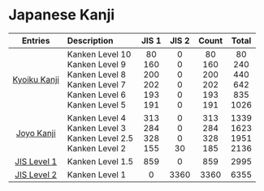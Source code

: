 
# Japanese Kanji

|                Entries                 | Description                                                                                               |                 JIS 1                 |           JIS 2            |                 Count                 |                 Total                  |
| :------------------------------------: | :-------------------------------------------------------------------------------------------------------- | :-----------------------------------: | :------------------------: | :-----------------------------------: | :------------------------------------: |
| [Kyoiku Kanji](1.%20Kyoiku%20Kanji.md) | Kanken Level 10<br>Kanken Level 9<br>Kanken Level 8<br>Kanken Level 7<br>Kanken Level 6<br>Kanken Level 5 | 80<br>160<br>200<br>202<br>193<br>191 | 0<br>0<br>0<br>0<br>0<br>0 | 80<br>160<br>200<br>202<br>193<br>191 | 80<br>240<br>440<br>642<br>835<br>1026 |
|   [Joyo Kanji](2.%20Joyo%20Kanji.md)   | Kanken Level 4<br>Kanken Level 3<br>Kanken Level 2.5<br>Kanken Level 2                                    |       313<br>284<br>328<br>155        |     0<br>0<br>0<br>30      |       313<br>284<br>328<br>185        |      1339<br>1623<br>1951<br>2136      |
| [JIS Level 1](3.%20JIS%20Level%201.md) | Kanken Level 1.5                                                                                          |                  859                  |             0              |                  859                  |                  2995                  |
| [JIS Level 2](4.%20JIS%20Level%202.md) | Kanken Level 1                                                                                            |                   0                   |            3360            |                 3360                  |                  6355                  |
